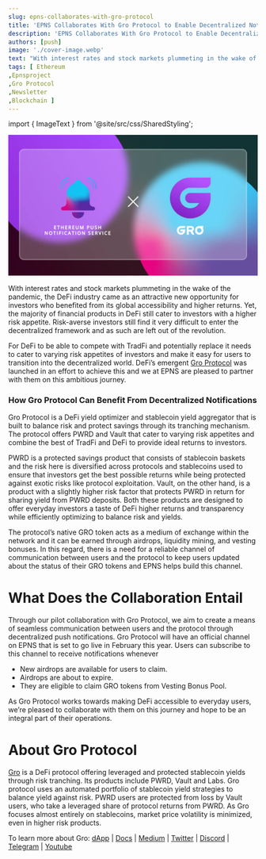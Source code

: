 ```yaml
---
slug: epns-collaborates-with-gro-protocol
title: 'EPNS Collaborates With Gro Protocol to Enable Decentralized Notifications for Users'
description: 'EPNS Collaborates With Gro Protocol to Enable Decentralized Notifications for Users'
authors: [push]
image: './cover-image.webp'
text: "With interest rates and stock markets plummeting in the wake of the pandemic, the DeFi industry came as an attractive new opportunity for investors who benefited from its global accessibility and higher returns. Yet, the majority of financial products in DeFi still cater to investors with a higher risk appetite."
tags: [ Ethereum
,Epnsproject
,Gro Protocol
,Newsletter
,Blockchain ]
---
```

import { ImageText } from '@site/src/css/SharedStyling';

![Cover image of EPNS Collaborates With Gro Protocol to Enable Decentralized Notifications for Users](./cover-image.webp)

<!--truncate-->

With interest rates and stock markets plummeting in the wake of the pandemic, the DeFi industry came as an attractive new opportunity for investors who benefited from its global accessibility and higher returns. Yet, the majority of financial products in DeFi still cater to investors with a higher risk appetite. Risk-averse investors still find it very difficult to enter the decentralized framework and as such are left out of the revolution.

For DeFi to be able to compete with TradFi and potentially replace it needs to cater to varying risk appetites of investors and make it easy for users to transition into the decentralized world. DeFi’s emergent [Gro Protocol](https://app.gro.xyz/) was launched in an effort to achieve this and we at EPNS are pleased to partner with them on this ambitious journey.

### How Gro Protocol Can Benefit From Decentralized Notifications

Gro Protocol is a DeFi yield optimizer and stablecoin yield aggregator that is built to balance risk and protect savings through its tranching mechanism. The protocol offers PWRD and Vault that cater to varying risk appetites and combine the best of TradFi and DeFi to provide ideal returns to investors.

PWRD is a protected savings product that consists of stablecoin baskets and the risk here is diversified across protocols and stablecoins used to ensure that investors get the best possible returns while being protected against exotic risks like protocol exploitation. Vault, on the other hand, is a product with a slightly higher risk factor that protects PWRD in return for sharing yield from PWRD deposits. Both these products are designed to offer everyday investors a taste of DeFi higher returns and transparency while efficiently optimizing to balance risk and yields.

The protocol’s native GRO token acts as a medium of exchange within the network and it can be earned through airdrops, liquidity mining, and vesting bonuses. In this regard, there is a need for a reliable channel of communication between users and the protocol to keep users updated about the status of their GRO tokens and EPNS helps build this channel.

What Does the Collaboration Entail
==================================

Through our pilot collaboration with Gro Protocol, we aim to create a means of seamless communication between users and the protocol through decentralized push notifications. Gro Protocol will have an official channel on EPNS that is set to go live in February this year. Users can subscribe to this channel to receive notifications whenever

*   New airdrops are available for users to claim.
*   Airdrops are about to expire.
*   They are eligible to claim GRO tokens from Vesting Bonus Pool.

As Gro Protocol works towards making DeFi accessible to everyday users, we’re pleased to collaborate with them on this journey and hope to be an integral part of their operations.

**About Gro Protocol**
======================

[Gro](https://www.gro.xyz) is a DeFi protocol offering leveraged and protected stablecoin yields through risk tranching. Its products include PWRD, Vault and Labs. Gro protocol uses an automated portfolio of stablecoin yield strategies to balance yield against risk. PWRD users are protected from loss by Vault users, who take a leveraged share of protocol returns from PWRD. As Gro focuses almost entirely on stablecoins, market price volatility is minimized, even in higher risk products.

To learn more about Gro: [dApp](http://app.gro.xyz) | [Docs](https://docs.gro.xyz) | [Medium](https://groprotocol.medium.com/) | [Twitter](http://www.twitter.com/groprotocol) | [Discord](http://discord.gg/gro) | [Telegram](https://t.me/gro_announcements) | [Youtube](https://www.youtube.com/channel/UCSQeNePRCe-rfCs1eLjOhTw)

